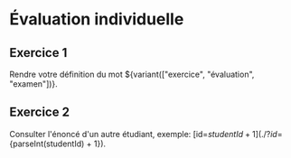 # Évaluation individuelle

## Exercice 1

Rendre votre définition du mot ${variant(["exercice", "évaluation", "examen"])}.

## Exercice 2

Consulter l'énoncé d'un autre étudiant, exemple: [id=${studentId + 1}](./?id=${parseInt(studentId) + 1}).
